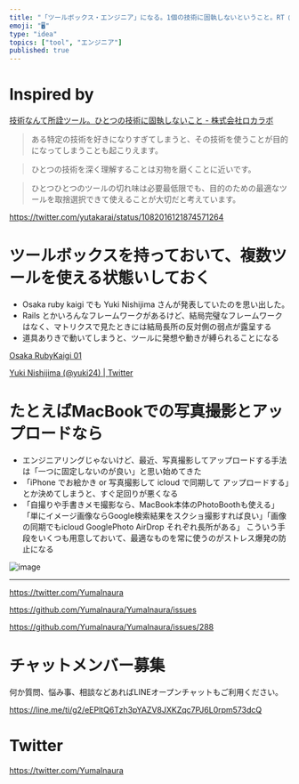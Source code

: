 ```yaml
---
title: "「ツールボックス・エンジニア」になる。1個の技術に固執しないということ。RT @yutakarai @yuki24"
emoji: "🖥"
type: "idea"
topics: ["tool", "エンジニア"]
published: true
---
```



# Inspired by

 [技術なんて所詮ツール。ひとつの技術に固執しないこと - 株式会社ロカラボ](https://localab.jp/blog/technology-is-just-a-tool/)

>ある特定の技術を好きになりすぎてしまうと、その技術を使うことが目的になってしまうことも起こりえます。

>ひとつの技術を深く理解することは刃物を磨くことに近いです。

>ひとつひとつのツールの切れ味は必要最低限でも、目的のための最適なツールを取捨選択できて使えることが大切だと考えています。

https://twitter.com/yutakarai/status/1082016121874571264

# ツールボックスを持っておいて、複数ツールを使える状態いしておく

- Osaka ruby kaigi でも Yuki Nishijima さんが発表していたのを思い出した。
- Rails とかいろんなフレームワークがあるけど、結局完璧なフレームワークはなく、マトリクスで見たときには結局長所の反対側の弱点が露呈する
- 道具ありきで動いてしまうと、ツールに発想や動きが縛られることになる

[Osaka RubyKaigi 01](http://regional.rubykaigi.org/osaka01/)

[Yuki Nishijima (@yuki24) | Twitter](https://twitter.com/yuki24)

# たとえばMacBookでの写真撮影とアップロードなら

- エンジニアリングじゃないけど、最近、写真撮影してアップロードする手法は「一つに固定しないのが良い」と思い始めてきた
- 「iPhone でお絵かき or 写真撮影して icloud で同期して アップロードする」とか決めてしまうと、すぐ足回りが悪くなる
- 「自撮りや手書きメモ撮影なら、MacBook本体のPhotoBoothも使える」「単にイメージ画像ならGoogle検索結果をスクショ撮影すれば良い」「画像の同期でもicloud GooglePhoto AirDrop それぞれ長所がある」 こういう手段をいくつも用意しておいて、最適なものを常に使うのがストレス爆発の防止になる

![image](https://user-images.githubusercontent.com/13635059/50744980-ee93ae80-126a-11e9-87d8-530c5b9f497a.png)


---

https://twitter.com/YumaInaura

https://github.com/YumaInaura/YumaInaura/issues




https://github.com/YumaInaura/YumaInaura/issues/288








<!-- Update From Qiita API -->

# チャットメンバー募集


何か質問、悩み事、相談などあればLINEオープンチャットもご利用ください。

https://line.me/ti/g2/eEPltQ6Tzh3pYAZV8JXKZqc7PJ6L0rpm573dcQ





# Twitter


https://twitter.com/YumaInaura


<!-- Update From Qiita API -->


